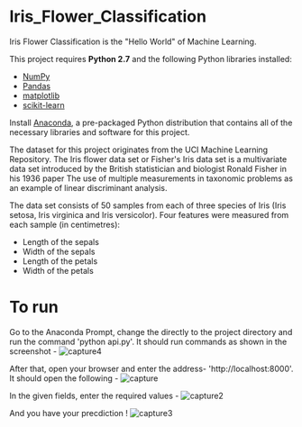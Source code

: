 # Iris_Flower_Classification
Iris Flower Classification is the "Hello World" of Machine Learning.

This project requires **Python 2.7** and the following Python libraries installed:

- [NumPy](http://www.numpy.org/)
- [Pandas](http://pandas.pydata.org)
- [matplotlib](http://matplotlib.org/)
- [scikit-learn](http://scikit-learn.org/stable/)

Install [Anaconda](https://www.continuum.io/downloads), a pre-packaged Python distribution that contains all of the necessary libraries and software for this project.

The dataset for this project originates from the UCI Machine Learning Repository. The Iris flower data set or Fisher's Iris data set is a multivariate data set introduced by the British statistician and biologist Ronald Fisher in his 1936 paper The use of multiple measurements in taxonomic problems as an example of linear discriminant analysis.

The data set consists of 50 samples from each of three species of Iris (Iris setosa, Iris virginica and Iris versicolor).
Four features were measured from each sample (in centimetres):
 - Length of the sepals
 - Width of the sepals
 - Length of the petals
 - Width of the petals
 
 # To run
 Go to the Anaconda Prompt, change the directly to the project directory and run the command 'python api.py'. It should run commands as shown in the screenshot -
![capture4](https://user-images.githubusercontent.com/42735975/45918255-baee6d80-bea1-11e8-8343-85aafd7cbc92.PNG)

After that, open your browser and enter the address- 'http://localhost:8000'. It should open the following - 
![capture](https://user-images.githubusercontent.com/42735975/45918263-ea9d7580-bea1-11e8-9d02-ea055adda4d0.PNG)

In the given fields, enter the required values -
![capture2](https://user-images.githubusercontent.com/42735975/45918268-086ada80-bea2-11e8-9f33-9f033e41a29f.PNG)

And you have your precdiction !
![capture3](https://user-images.githubusercontent.com/42735975/45918278-30f2d480-bea2-11e8-9492-1f3fd9ebe117.PNG)
